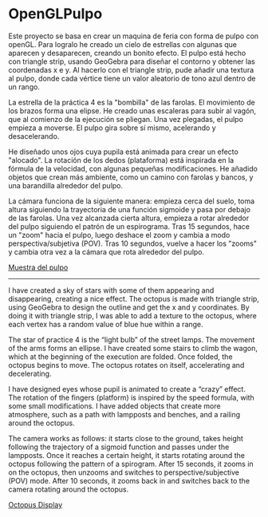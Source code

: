 # OpenGLPulpo
Este proyecto se basa en crear un maquina de feria con forma de pulpo con openGL. Para logralo he creado un cielo de estrellas con algunas que aparecen y desaparecen, creando un bonito efecto. El pulpo está hecho con triangle strip, usando GeoGebra para diseñar el contorno y obtener las coordenadas x e y. Al hacerlo con el triangle strip, pude añadir una textura al pulpo, donde cada vértice tiene un valor aleatorio de tono azul dentro de un rango.

La estrella de la práctica 4 es la "bombilla" de las farolas. El movimiento de los brazos forma una elipse. He creado unas escaleras para subir al vagón, que al comienzo de la ejecución se pliegan. Una vez plegadas, el pulpo empieza a moverse. El pulpo gira sobre sí mismo, acelerando y desacelerando.

He diseñado unos ojos cuya pupila está animada para crear un efecto "alocado". La rotación de los dedos (plataforma) está inspirada en la fórmula de la velocidad, con algunas pequeñas modificaciones. He añadido objetos que crean más ambiente, como un camino con farolas y bancos, y una barandilla alrededor del pulpo.

La cámara funciona de la siguiente manera: empieza cerca del suelo, toma altura siguiendo la trayectoria de una función sigmoide y pasa por debajo de las farolas. Una vez alcanzada cierta altura, empieza a rotar alrededor del pulpo siguiendo el patrón de un espirograma. Tras 15 segundos, hace un "zoom" hacia el pulpo, luego deshace el zoom y cambia a modo perspectiva/subjetiva (POV). Tras 10 segundos, vuelve a hacer los "zooms" y cambia otra vez a la cámara que rota alrededor del pulpo.

[Muestra del pulpo](https://drive.google.com/file/d/1ScCRNZzKCbJvIqHXEt4lXw_krCqycLbb/view?usp=drive_link)


-------------------------------------------------------------------------------------------------

I have created a sky of stars with some of them appearing and disappearing, creating a nice effect. The octopus is made with triangle strip, using GeoGebra to design the outline and get the x and y coordinates. By doing it with triangle strip, I was able to add a texture to the octopus, where each vertex has a random value of blue hue within a range.

The star of practice 4 is the “light bulb” of the street lamps. The movement of the arms forms an ellipse. I have created some stairs to climb the wagon, which at the beginning of the execution are folded. Once folded, the octopus begins to move. The octopus rotates on itself, accelerating and decelerating.

I have designed eyes whose pupil is animated to create a “crazy” effect. The rotation of the fingers (platform) is inspired by the speed formula, with some small modifications. I have added objects that create more atmosphere, such as a path with lampposts and benches, and a railing around the octopus.

The camera works as follows: it starts close to the ground, takes height following the trajectory of a sigmoid function and passes under the lampposts. Once it reaches a certain height, it starts rotating around the octopus following the pattern of a spirogram. After 15 seconds, it zooms in on the octopus, then unzooms and switches to perspective/subjective (POV) mode. After 10 seconds, it zooms back in and switches back to the camera rotating around the octopus.

[Octopus Display](https://drive.google.com/file/d/1ScCRNZzKCbJvIqHXEt4lXw_krCqycLbb/view?usp=drive_link)
